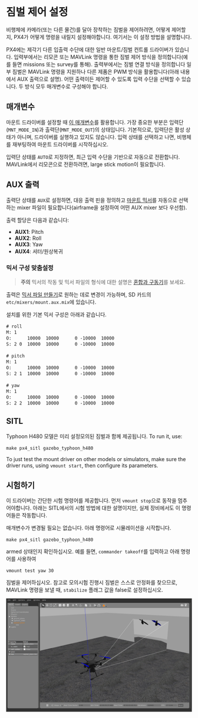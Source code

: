 # 짐벌 제어 설정

비행체에 카메라(또는 다른 물건)를 달아 장착하는 짐벌을 제어하려면, 어떻게 제어할 지, PX4가 어떻게 명령을 내릴지 설정해야합니다. 여기서는 이 설정 방법을 설명합니다.

PX4에는 제각기 다른 입출력 수단에 대한 일반 마운트/짐벌 컨트롤 드라이버가 있습니다. 입력부에서는 리모콘 또는 MAVLink 명령을 통한 짐벌 제어 방식을 정의합니다(예를 들면 missions 또는 survey를 통해). 출력부에서는 짐벌 연결 방식을 정의합니다 일부 짐벌은 MAVLink 명령을 지원하나 다른 제품은 PWM 방식을 활용합니다(아래 내용에서 AUX 출력으로 설명). 어떤 출력이든 제어할 수 있도록 입력 수단을 선택할 수 있습니다. 두 방식 모두 매개변수로 구성해야 합니다.

## 매개변수

마운트 드라이버를 설정할 때 [이 매개변수](../advanced/parameter_reference.md#mount)를 활용합니다. 가장 중요한 부분은 입력단(`MNT_MODE_IN`)과 출력단(`MNT_MODE_OUT`)의 상태입니다. 기본적으로, 입력단은 활성 상태가 아니며, 드라이버를 실행하고 있지도 않습니다. 입력 상태를 선택하고 나면, 비행체를 재부팅하여 마운트 드라이버를 시작하십시오.

입력단 상태를 `AUTO`로 지정하면, 최근 입력 수단을 기반으로 자동으로 전환합니다. MAVLink에서 리모콘으로 전환하려면, large stick motion이 필요합니다.

## AUX 출력

출력단 상태를 `AUX`로 설정하면, 대응 출력 핀을 정의하고 [마운트 믹서](https://github.com/PX4/Firmware/blob/master/ROMFS/px4fmu_common/mixers/mount.aux.mix)를 자동으로 선택하는 mixer 파일이 필요합니다(airframe을 설정하여 어떤 AUX mixer 보다 우선함).

출력 할당은 다음과 같습니다:

- **AUX1**: Pitch
- **AUX2**: Roll
- **AUX3**: Yaw
- **AUX4**: 셔터/원상복귀

### 믹서 구성 맞춤설정

> **주의** 믹서의 작동 및 믹서 파일의 형식에 대한 설명은 [혼합과 구동기](../concept/mixing.md)를 보세요.

출력은 [믹서 파일 만들기](../concept/system_startup.md#starting-a-custom-mixer)로 원하는 데로 변경이 가능하며, SD 카드의 `etc/mixers/mount.aux.mix`에 있습니다.

설치를 위한 기본 믹서 구성은 아래과 같습니다.

    # roll
    M: 1
    O:      10000  10000      0 -10000  10000
    S: 2 0  10000  10000      0 -10000  10000
    
    # pitch
    M: 1
    O:      10000  10000      0 -10000  10000
    S: 2 1  10000  10000      0 -10000  10000
    
    # yaw
    M: 1
    O:      10000  10000      0 -10000  10000
    S: 2 2  10000  10000      0 -10000  10000
    
    

## SITL

Typhoon H480 모델은 미리 설정모의된 짐벌과 함께 제공됩니다. To run it, use:

    make px4_sitl gazebo_typhoon_h480
    

To just test the mount driver on other models or simulators, make sure the driver runs, using `vmount start`, then configure its parameters.

## 시험하기

이 드라이버는 간단한 시험 명령어를 제공합니다. 먼저 `vmount stop`으로 동작을 멈추어야합니다. 아래는 SITL에서의 시험 방법에 대한 설명이지만, 실제 장비에서도 이 명령어들은 작동합니다.

매개변수가 변경될 필요는 없습니다. 아래 명령어로 시뮬레이션을 시작합니다.

    make px4_sitl gazebo_typhoon_h480
    

armed 상태인지 확인하십시오. 예를 들면, `commander takeoff`를 입력하고 아래 명령어를 사용하여

    vmount test yaw 30
    

짐벌을 제어하십시오. 참고로 모의시험 진행시 짐벌은 스스로 안정화를 찾으므로, MAVLink 명령을 보낼 때, `stabilize` 플래그 값을 false로 설정하십시오.

![Gazebo 짐벌 모의시험](../../assets/simulation/gazebo/gimbal-simulation.png)